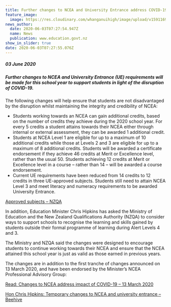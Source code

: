 ```yaml
---
title: Further changes to NCEA and University Entrance address COVID-19 impact
feature_image:
  image: https://res.cloudinary.com/whanganuihigh/image/upload/v1591169972/News/Changes_to_NCEA_UE_re_covid.jpg
news_author:
  date: 2020-06-03T07:27:54.947Z
  name: News
  publication: www.education.govt.nz
show_in_slider: true
date: 2020-06-03T07:27:55.076Z
---
```

##### 03 June 2020

##### Further changes to NCEA and University Entrance (UE) requirements will be made for this school year to support students in light of the disruption of COVID-19.

The following changes will help ensure that students are not disadvantaged by the disruption whilst maintaining the integrity and credibility of NCEA:

* Students working towards an NCEA can gain additional credits, based on the number of credits they achieve during the 2020 school year. For every 5 credits a student attains towards their NCEA either through internal or external assessment, they can be awarded 1 additional credit. 
* Students at NCEA Level 1 are eligible for up to a maximum of 10 additional credits while those at Levels 2 and 3 are eligible for up to a maximum of 8 additional credits. Students will be awarded a certificate endorsement if they achieve 46 credits at Merit or Excellence level, rather than the usual 50. Students achieving 12 credits at Merit or Excellence level in a course – rather than 14 – will be awarded a course endorsement.
* Current UE requirements have been reduced from 14 credits to 12 credits in three UE-approved subjects. Students still need to attain NCEA Level 3 and meet literacy and numeracy requirements to be awarded University Entrance.

[Approved subjects – NZQA](https://www.nzqa.govt.nz/qualifications-standards/awards/university-entrance/approved-subjects/)

In addition, Education Minister Chris Hipkins has asked the Ministry of Education and the New Zealand Qualifications Authority (NZQA) to consider ways to support schools to recognise the learning and skills gained by students outside their formal programme of learning during Alert Levels 4 and 3.

The Ministry and NZQA said the changes were designed to encourage students to continue working towards their NCEA and ensure that the NCEA attained this school year is just as valid as those earned in previous years.

The changes are in addition to the first tranche of changes announced on 13 March 2020, and have been endorsed by the Minister’s NCEA Professional Advisory Group:

[Read: Changes to NCEA address impact of COVID-19 – 13 March 2020](http://www.education.govt.nz/news/changes-to-ncea-address-impact-of-covid-19/)

[Hon Chris Hipkins: Temporary changes to NCEA and university entrance – Beehive](https://www.beehive.govt.nz/release/temporary-changes-ncea-and-university-entrance-year)
